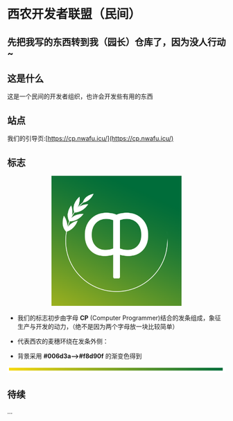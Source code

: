 # 西农开发者联盟（民间）
## 先把我写的东西转到我（园长）仓库了，因为没人行动~

## 这是什么

这是一个民间的开发者组织，也许会开发些有用的东西

## 站点
我们的引导页:[https://cp.nwafu.icu/](https://cp.nwafu.icu/)  

## 标志
<div style="text-align:center">
<img src="logo/nwafucp1.png" width="300px">
</div>

- 我们的标志初步由字母 **CP** (Computer Programmer)结合的发条组成，象征生产与开发的动力，（绝不是因为两个字母放一块比较简单）
- 代表西农的麦穗环绕在发条外侧：

- 背景采用 **#006d3a-->#f8d90f** 的渐变色得到

![](logo/color.png)



## 待续

...

<!--

**Here are some ideas to get you started:**

🙋‍♀️ A short introduction - what is your organization all about?
🌈 Contribution guidelines - how can the community get involved?
👩‍💻 Useful resources - where can the community find your docs? Is there anything else the community should know?
🍿 Fun facts - what does your team eat for breakfast?
🧙 Remember, you can do mighty things with the power of [Markdown](https://docs.github.com/github/writing-on-github/getting-started-with-writing-and-formatting-on-github/basic-writing-and-formatting-syntax)
-->

